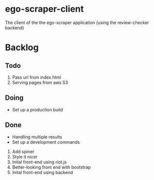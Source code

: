 # ego-scraper-client
The client of the the ego-scraper application (using the review-checker backend)

# Backlog

## Todo
1. Pass url from index.html
1. Serving pages from aws S3

## Doing
* Set up a production build

## Done
* Handling multiple results
* Set up a development commands
1. Add spiner
1. Style it nicer
1. Inital front-end using riot.js
1. Better-looking front end with bootstrap
2. Inital front-end using backend

